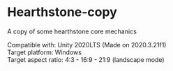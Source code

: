 # Hearthstone-copy
 A copy of some hearthstone core mechanics  

Compatible with: Unity 2020LTS (Made on 2020.3.21f1)  
Target platform: Windows  
Target aspect ratio: 4:3 - 16:9 - 21:9 (landscape mode)  
